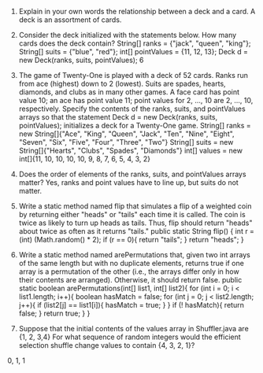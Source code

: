 1. Explain in your own words the relationship between a deck and a card.
A deck is an assortment of cards.

2. Consider the deck initialized with the statements below. How many cards does the deck contain?
      String[] ranks = {"jack", "queen", "king"};
      String[] suits = {"blue", "red"};
      int[] pointValues = {11, 12, 13};
      Deck d = new Deck(ranks, suits, pointValues);
6

3. The game of Twenty-One is played with a deck of 52 cards. Ranks run from ace (highest) down to 2 (lowest). Suits are spades, hearts, diamonds, and clubs as in many other games. A face card has point value 10; an ace has point value 11; point values for 2, ..., 10 are 2, ..., 10, respectively. Specify the contents of the ranks, suits, and pointValues arrays so that the statement
      Deck d = new Deck(ranks, suits, pointValues);
initializes a deck for a Twenty-One game.
String[] ranks = new String[]{"Ace", "King", "Queen", "Jack", "Ten", "Nine", "Eight", "Seven", "Six", "Five", "Four", "Three", "Two"}
String[] suits = new String[]{"Hearts", "Clubs", "Spades", "Diamonds"}
int[] values = new int[]{11, 10, 10, 10, 10, 9, 8, 7, 6, 5, 4, 3, 2}

4. Does the order of elements of the ranks, suits, and pointValues arrays matter?
Yes, ranks and point values have to line up, but suits do not matter.

1. Write a static method named flip that simulates a flip of a weighted coin by returning either "heads" or "tails" each time it is called. The coin is twice as likely to turn up heads as tails. Thus, flip should return "heads" about twice as often as it returns "tails."
public static String flip() {
  int r = (int)
  (Math.random() * 2);
  if (r == 0){
    return "tails";
  }
  return "heads";
}

2. Write a static method named arePermutations that, given two int arrays of the same length but with no duplicate elements, returns true if one array is a permutation of the other (i.e., the arrays differ only in how their contents are arranged). Otherwise, it should return false.
public static boolean arePermutations(int[] list1, int[] list2){
  for (int i = 0; i < list1.length; i++){
     boolean hasMatch = false;
     for (int j = 0; j < list2.length; j++){
        if (list2[j] == list1[i]){
           hasMatch = true;
        }
      }
      if (! hasMatch){
        return false;
      }
      return true;
  }
}

3. Suppose that the initial contents of the values array in Shuffler.java are {1, 2, 3,4} For what sequence of random integers would the efficient selection shuffle change values to contain {4, 3, 2, 1}?

0, 1, 1
